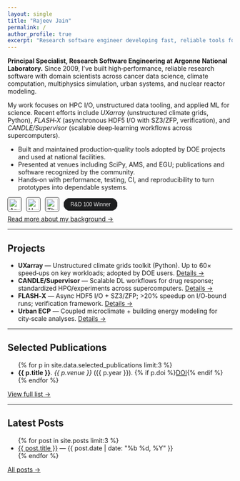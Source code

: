 ```yaml
---
layout: single
title: "Rajeev Jain"
permalink: /
author_profile: true
excerpt: "Research software engineer developing fast, reliable tools for scientific discovery at scale."
---
```


<div class="page-intro" style="margin-top:.5rem">
  <p><strong>Principal Specialist, Research Software Engineering at Argonne National Laboratory.</strong> Since 2009, I’ve built high‑performance, reliable research software with domain scientists across cancer data science, climate computation, multiphysics simulation, urban systems, and nuclear reactor modeling.</p>
  <p>My work focuses on HPC I/O, unstructured data tooling, and applied ML for science. Recent efforts include <em>UXarray</em> (unstructured climate grids, Python), <em>FLASH‑X</em> (asynchronous HDF5 I/O with SZ3/ZFP, verification), and <em>CANDLE/Supervisor</em> (scalable deep‑learning workflows across supercomputers).</p>
  <ul>
    <li>Built and maintained production‑quality tools adopted by DOE projects and used at national facilities.</li>
    <li>Presented at venues including SciPy, AMS, and EGU; publications and software recognized by the community.</li>
    <li>Hands‑on with performance, testing, CI, and reproducibility to turn prototypes into dependable systems.</li>
  </ul>
  <div style="margin:.5rem 0;display:flex;gap:10px;flex-wrap:wrap;align-items:center;opacity:.95">
    <img alt="Argonne National Laboratory" src="{{ '/images/logos/anl.png' | relative_url }}" onerror="this.onerror=null;this.src='https://upload.wikimedia.org/wikipedia/commons/thumb/0/0d/Argonne_National_Laboratory_logo.svg/240px-Argonne_National_Laboratory_logo.svg.png'" style="height:26px;background:#fff;border-radius:4px;padding:2px;border:1px solid #2a2a2a">
    <img alt="U.S. Department of Energy" src="{{ '/images/logos/doe.png' | relative_url }}" onerror="this.onerror=null;this.src='https://upload.wikimedia.org/wikipedia/commons/thumb/3/3d/Seal_of_the_United_States_Department_of_Energy.svg/200px-Seal_of_the_United_States_Department_of_Energy.svg.png'" style="height:26px;background:#fff;border-radius:4px;padding:2px;border:1px solid #2a2a2a">
    <img alt="The University of Chicago" src="{{ '/images/logos/uchicago.png' | relative_url }}" onerror="this.onerror=null;this.src='https://upload.wikimedia.org/wikipedia/en/thumb/6/68/University_of_Chicago_shield.svg/200px-University_of_Chicago_shield.svg.png'" style="height:26px;background:#fff;border-radius:4px;padding:2px;border:1px solid #2a2a2a">
    <svg aria-label="R&D 100" viewBox="0 0 120 28" width="120" height="28" style="display:inline-block"><rect width="120" height="28" rx="14" fill="#111214" stroke="#1b1b1f"/><text x="60" y="18" fill="#e6e6e6" font-family="Arial, Helvetica, sans-serif" font-size="12" text-anchor="middle">R&amp;D 100 Winner</text></svg>
  </div>
  <p style="margin-top:.4rem"><a href="/about/">Read more about my background →</a></p>
</div>

<hr/>

<h2>Projects</h2>
<ul>
  <li><strong>UXarray</strong> — Unstructured climate grids toolkit (Python). Up to 60× speed‑ups on key workloads; adopted by DOE users. <a href="/projects/">Details →</a></li>
  <li><strong>CANDLE/Supervisor</strong> — Scalable DL workflows for drug response; standardized HPO/experiments across supercomputers. <a href="/projects/">Details →</a></li>
  <li><strong>FLASH‑X</strong> — Async HDF5 I/O + SZ3/ZFP; >20% speedup on I/O‑bound runs; verification framework. <a href="/projects/">Details →</a></li>
  <li><strong>Urban ECP</strong> — Coupled microclimate + building energy modeling for city‑scale analyses. <a href="/projects/">Details →</a></li>
</ul>

<hr/>

<h2>Selected Publications</h2>
<ul>
  {% for p in site.data.selected_publications limit:3 %}
    <li class="pub-item"><strong>{{ p.title }}</strong>. <em>{{ p.venue }}</em> ({{ p.year }}). {% if p.doi %}<a href="{{ p.doi }}" target="_blank">DOI</a>{% endif %}</li>
  {% endfor %}
</ul>
<p><a href="/publications/">View full list →</a></p>

<hr/>

<h2>Latest Posts</h2>
<ul>
  {% for post in site.posts limit:3 %}
    <li><a href="{{ post.url | relative_url }}">{{ post.title }}</a> <span class="small">— {{ post.date | date: "%b %d, %Y" }}</span></li>
  {% endfor %}
</ul>
<p><a href="/year-archive/">All posts →</a></p>
